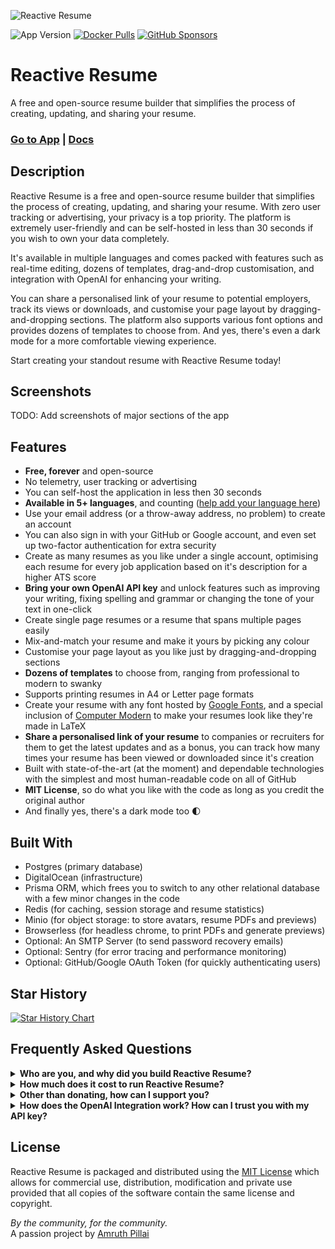 ![Reactive Resume](https://res.cloudinary.com/amruth-pillai/image/upload/v1699180255/reactive-resume/readme/banner_zvieca.png)

![App Version](https://img.shields.io/github/package-json/version/AmruthPillai/Reactive-Resume/v4?label=version)
[![Docker Pulls](https://img.shields.io/docker/pulls/amruthpillai/reactive-resume)](https://hub.docker.com/repository/docker/amruthpillai/reactive-resume)
[![GitHub Sponsors](https://img.shields.io/github/sponsors/AmruthPillai)](https://github.com/sponsors/AmruthPillai)

# Reactive Resume

A free and open-source resume builder that simplifies the process of creating, updating, and sharing your resume.

### [Go to App](https://rxresu.me/) | [Docs](https://docs.rxresu.me/)

## Description

Reactive Resume is a free and open-source resume builder that simplifies the process of creating, updating, and sharing your resume. With zero user tracking or advertising, your privacy is a top priority. The platform is extremely user-friendly and can be self-hosted in less than 30 seconds if you wish to own your data completely.

It's available in multiple languages and comes packed with features such as real-time editing, dozens of templates, drag-and-drop customisation, and integration with OpenAI for enhancing your writing.

You can share a personalised link of your resume to potential employers, track its views or downloads, and customise your page layout by dragging-and-dropping sections. The platform also supports various font options and provides dozens of templates to choose from. And yes, there's even a dark mode for a more comfortable viewing experience.

Start creating your standout resume with Reactive Resume today!

## Screenshots

TODO: Add screenshots of major sections of the app

## Features

- **Free, forever** and open-source
- No telemetry, user tracking or advertising
- You can self-host the application in less then 30 seconds
- **Available in 5+ languages**, and counting ([help add your language here](https://translate.rxresu.me/))
- Use your email address (or a throw-away address, no problem) to create an account
- You can also sign in with your GitHub or Google account, and even set up two-factor authentication for extra security
- Create as many resumes as you like under a single account, optimising each resume for every job application based on it's description for a higher ATS score
- **Bring your own OpenAI API key** and unlock features such as improving your writing, fixing spelling and grammar or changing the tone of your text in one-click
- Create single page resumes or a resume that spans multiple pages easily
- Mix-and-match your resume and make it yours by picking any colour
- Customise your page layout as you like just by dragging-and-dropping sections
- **Dozens of templates** to choose from, ranging from professional to modern to swanky
- Supports printing resumes in A4 or Letter page formats
- Create your resume with any font hosted by [Google Fonts](https://fonts.google.com/), and a special inclusion of [Computer Modern](https://tug.org/FontCatalogue/computermodern/) to make your resumes look like they're made in LaTeX
- **Share a personalised link of your resume** to companies or recruiters for them to get the latest updates and as a bonus, you can track how many times your resume has been viewed or downloaded since it's creation
- Built with state-of-the-art (at the moment) and dependable technologies with the simplest and most human-readable code on all of GitHub
- **MIT License**, so do what you like with the code as long as you credit the original author
- And finally yes, there's a dark mode too 🌓

## Built With

- Postgres (primary database)
- DigitalOcean (infrastructure)
- Prisma ORM, which frees you to switch to any other relational database with a few minor changes in the code
- Redis (for caching, session storage and resume statistics)
- Minio (for object storage: to store avatars, resume PDFs and previews)
- Browserless (for headless chrome, to print PDFs and generate previews)
- Optional: An SMTP Server (to send password recovery emails)
- Optional: Sentry (for error tracing and performance monitoring)
- Optional: GitHub/Google OAuth Token (for quickly authenticating users)

## Star History

<a href="https://star-history.com/#AmruthPillai/Reactive-Resume&Date">
  <picture>
    <source media="(prefers-color-scheme: dark)" srcset="https://api.star-history.com/svg?repos=AmruthPillai/Reactive-Resume&type=Date&theme=dark" />
    <source media="(prefers-color-scheme: light)" srcset="https://api.star-history.com/svg?repos=AmruthPillai/Reactive-Resume&type=Date" />
    <img alt="Star History Chart" src="https://api.star-history.com/svg?repos=AmruthPillai/Reactive-Resume&type=Date" />
  </picture>
</a>

## Frequently Asked Questions

<details>
  <summary><strong>Who are you, and why did you build Reactive Resume?</strong></summary>
  
  I'm Amruth Pillai, just another run-off-the-mill developer working at Elara Digital GmbH in Berlin, Germany. I'm married to my beautiful and insanely supportive wife who has helped me in more ways than one in seeing this project to it's fruition. I am originally from Bengaluru, India where I was a developer at Postman (the API testing tool) for a short while. My hobbies include eating, living and breathing code.

Back in my university days, I designed a really cool dark mode resume (link on my website) using Figma and I had a line of friends and strangers asking me to design their resume for them.

While I could have charged everyone a hefty sum and retired even before I began, I decided to build the first version of Reactive Resume in 2019. Since then, it's gone through multiple iterations as I've learned a lot of better coding practices over the years.

At the time of writing, Reactive Resume is probably one of the only handful of resume builders out there available to the world for free and without an annoying paywall at the end. While being free is often associated with software that's not of good quality, I strive to prove them wrong and build a product that people love using and are benefitted by it.

My dream has always been to build something that at least a handful people use on a daily basis, and I'm extremely proud to say that Reactive Resume, over it's years of development, has **helped over half a million people build their resume**, and I hope it only increases from here and reaches more people who are in need of a good resume to kickstart their career but can't afford to pay for one.

</details>

<details>
  <summary><strong>How much does it cost to run Reactive Resume?</strong></summary>

It's not much honestly. DigitalOcean has graciously sponsored their infrastructure to allow me to host Reactive Resume on their platform. There's a small fee I pay to dependent services, to send emails for example, and the most of it goes to managing the domain and other related apps (documentation).

I've spent countless hours and sleepless nights building the application though, and I honestly do not expect anything in return but to hear from you on how the app has helped you with your career.

But if you do feel like supporting the developer and the future development of Reactive Resume, please donate (_only if you have some extra money lying around_) to me on my [GitHub Sponsors page](https://github.com/sponsors/AmruthPillai/). You can choose to donate one-time or sponsor a recurring donation.

</details>

<details>
  <summary><strong>Other than donating, how can I support you?</strong></summary>

**If you speak a language other than English**, sign up to be a translator on Crowdin, our translation management service. You can help translate the product to your language and share it among your community. Even if the language is already translated, it helps to sign up as you would be notified when there are new phrases to be translated.

**If you work in the media, are an influencer or have lots of friends**, share the app with your circles and let them know so it can reach the people who need it the most. I’m also [open for interviews](mailto:hello@amruthpillai.com), although that’s wishful thinking. If you do mention Reactive Resume on your blog, let me know so that I can link back to you here.

**If you found a bug or have an idea for a feature**, raise an issue on GitHub or shoot me a message and let me know what you’d like to see. I can’t promise that it’ll be done soon, but juggling work, life and open-source, I’ll definitely get to it when I can.

</details>

<details>
  <summary><strong>How does the OpenAI Integration work? How can I trust you with my API key?</strong></summary>

You should **absolutely not** trust me with your OpenAI API key.

OpenAI has been a game-changer for all of us. I cannot tell you how much ChatGPT has helped me in my everyday work and with the development of Reactive Resume. It only makes sense that you leverage what AI has to offer and let it help you build the perfect resume.

While most applications out there charge you a fee to use their AI services (rightfully so, because it isn’t cheap), you can choose to enter your own OpenAI API key on the Settings page (under OpenAI Integration). The key is stored in your browser’s local storage, which means that if you uninstall your browser, or even clear your data, the key is gone with it. All requests made to OpenAI are also sent directly to their service and does not hit the app servers at all.

The policy behind “Bring your own Key” (BYOK) is [still being discussed](https://community.openai.com/t/openais-bring-your-own-key-policy/14538/46) and probably might change over a period of time, but while it’s available, I would keep the feature on the app.

You are free to turn off all AI features (and not be aware of it’s existence) simply by not adding a key in the Settings page and still make use of all of the useful features that Reactive Resume has to offer. I would even suggest you to take the extra step of using ChatGPT to write your content, and simply copy it over to Reactive Resume.

</details>

## License

Reactive Resume is packaged and distributed using the [MIT License](/LICENSE.md) which allows for commercial use, distribution, modification and private use provided that all copies of the software contain the same license and copyright.

_By the community, for the community._  
A passion project by [Amruth Pillai](https://www.amruthpillai.com/)
